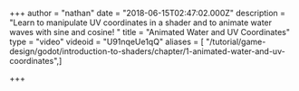 +++
author = "nathan"
date = "2018-06-15T02:47:02.000Z"
description = "Learn to manipulate UV coordinates in a shader and to animate water waves with sine and cosine! "
title = "Animated Water and UV Coordinates"
type = "video"
videoid = "U91nqeUe1qQ"
aliases = [ "/tutorial/game-design/godot/introduction-to-shaders/chapter/1-animated-water-and-uv-coordinates",]

+++